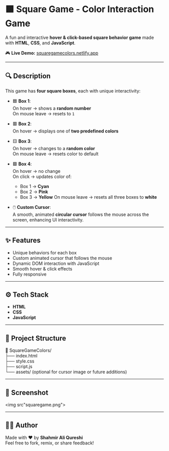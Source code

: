 # 🟩 Square Game - Color Interaction Game

A fun and interactive **hover & click-based square behavior game** made with **HTML**, **CSS**, and **JavaScript**.

🎮 **Live Demo:** [squaregamecolors.netlify.app](https://squaregamecolors.netlify.app)

---

## 🔍 Description

This game has **four square boxes**, each with unique interactivity:

- 🟦 **Box 1**:  
  On hover → shows a **random number**  
  On mouse leave → resets to `1`

- 🟥 **Box 2**:  
  On hover → displays one of **two predefined colors**

- 🟨 **Box 3**:  
  On hover → changes to a **random color**  
  On mouse leave → resets color to default

- 🟪 **Box 4**:  
  On hover → no change  
  On click → updates color of:
    - Box 1 → **Cyan**
    - Box 2 → **Pink**
    - Box 3 → **Yellow**
  On mouse leave → resets all three boxes to **white**

- 🖱️ **Custom Cursor**:  
  A smooth, animated **circular cursor** follows the mouse across the screen, enhancing UI interactivity.

---

## ✨ Features

- Unique behaviors for each box
- Custom animated cursor that follows the mouse
- Dynamic DOM interaction with JavaScript
- Smooth hover & click effects
- Fully responsive

---

## ⚙️ Tech Stack

- **HTML**
- **CSS**
- **JavaScript**

---

## 📂 Project Structure

📁 SquareGameColors/ <br/> 
├── index.html  <br/> 
├── style.css  <br/> 
├── script.js  <br/> 
└── assets/ (optional for cursor image or future additions)

---

## 📸 Screenshot

<img src"squaregame.png"></img>

---

## 🧑‍💻 Author

Made with ❤️ by **Shahmir Ali Qureshi**  <br/> 
Feel free to fork, remix, or share feedback!
